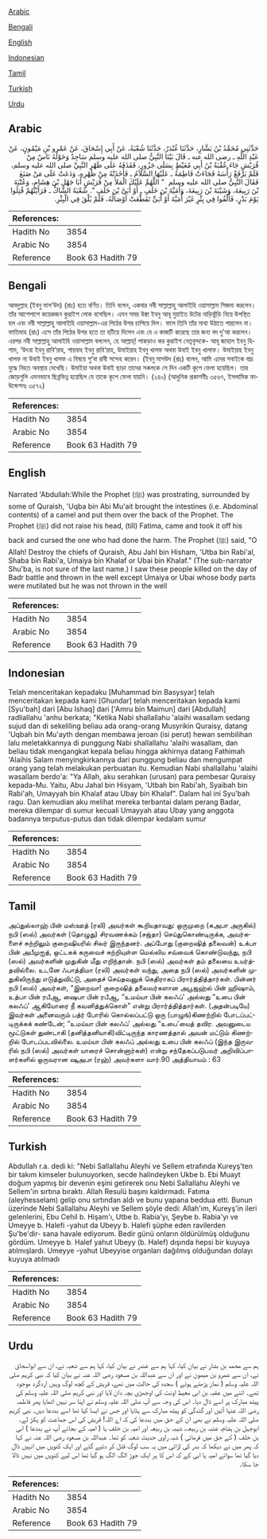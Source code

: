 [Arabic](#arabic)

[Bengali](#bengali)

[English](#english)

[Indonesian](#indonesian)

[Tamil](#tamil)

[Turkish](#turkish)

[Urdu](#urdu)

## Arabic


<div dir="rtl" lang="ar" style={{fontSize:'larger',backgroundColor:'#f8f9fa',padding:20}}>
حَدَّثَنِي مُحَمَّدُ بْنُ بَشَّارٍ، حَدَّثَنَا غُنْدَرٌ، حَدَّثَنَا شُعْبَةُ، عَنْ أَبِي إِسْحَاقَ، عَنْ عَمْرِو بْنِ مَيْمُونٍ، عَنْ عَبْدِ اللَّهِ ـ رضى الله عنه ـ قَالَ بَيْنَا النَّبِيُّ صلى الله عليه وسلم سَاجِدٌ وَحَوْلَهُ نَاسٌ مِنْ قُرَيْشٍ جَاءَ عُقْبَةُ بْنُ أَبِي مُعَيْطٍ بِسَلَى جَزُورٍ، فَقَذَفَهُ عَلَى ظَهْرِ النَّبِيِّ صلى الله عليه وسلم، فَلَمْ يَرْفَعْ رَأْسَهُ فَجَاءَتْ فَاطِمَةُ ـ عَلَيْهَا السَّلاَمُ ـ فَأَخَذَتْهُ مِنْ ظَهْرِهِ، وَدَعَتْ عَلَى مَنْ صَنَعَ فَقَالَ النَّبِيُّ صلى الله عليه وسلم ‏ "‏ اللَّهُمَّ عَلَيْكَ الْمَلأَ مِنْ قُرَيْشٍ أَبَا جَهْلِ بْنَ هِشَامٍ، وَعُتْبَةَ بْنَ رَبِيعَةَ، وَشَيْبَةَ بْنَ رَبِيعَةَ، وَأُمَيَّةَ بْنَ خَلَفٍ ـ أَوْ أُبَىَّ بْنَ خَلَفٍ ‏"‏‏.‏ شُعْبَةُ الشَّاكُّ ـ فَرَأَيْتُهُمْ قُتِلُوا يَوْمَ بَدْرٍ، فَأُلْقُوا فِي بِئْرٍ غَيْرَ أُمَيَّةَ أَوْ أُبَىٍّ تَقَطَّعَتْ أَوْصَالُهُ، فَلَمْ يُلْقَ فِي الْبِئْرِ‏.‏
</div>
<div style={{backgroundColor:'#f8f9fa',padding:20, marginBottom: 10}}><table> <thead> <tr> <th>References:</th> <th></th> </tr> </thead> <tbody><tr><td>Hadith No</td><td>3854</td></tr><tr><td>Arabic No</td><td>3854</td></tr><tr><td>Reference</td><td>Book 63 Hadith 79</td></tr></tbody></table></div>

## Bengali


<div dir="ltr" lang="bn" style={{fontSize:'larger',backgroundColor:'#f8f9fa',padding:20}}>
আবদুল্লাহ (ইবনু মাস‘উদ) (রাঃ) হতে বর্ণিত। তিনি বলেন, একবার নবী সাল্লাল্লাহু আলাইহি ওয়াসাল্লাম সিজদা করলেন। তাঁর আশেপাশে কয়েকজন কুরাইশ লোক বসেছিল। এমন সময় উক্বা ইবনু আবূ মুয়াইত উটের নাড়িভুঁড়ি নিয়ে উপস্থিত হল এবং নবী সাল্লাল্লাহু আলাইহি ওয়াসাল্লাম-এর পিঠের উপর চাপিয়ে দিল। ফলে তিনি তাঁর মাথা উঠাতে পারলেন না। ফাতিমাহ (রাঃ) এসে তাঁর পিঠের উপর হতে তা হটিয়ে দিলেন এবং যে এ কাজটি করেছে তার জন্য বদ দু’আ করলেন। এরপর নবী সাল্লাল্লাহু আলাইহি ওয়াসাল্লাম বললেন, হে আল্লাহ্! পাকড়াও কর কুরাইশ নেতৃবৃন্দকে- আবূ জাহাল ইবনু হিশাম, ‘উৎবা ইবনু রাবি‘য়াহ, শায়বাহ ইবনু রাবি‘য়াহ, উমাইয়াহ ইবনু খালফ অথবা উবাই ইবনু খালাফ। উমাইয়াহ ইবনু খালফ না উবাই ইবনু খালফ এ বিষয়ে শু‘বা রাবী সন্দেহ করেন। (ইবনু মাসউদ (রাঃ) বলেন, আমি এদের সবাইকে বাদ্র যুদ্ধে নিহত অবস্থায় দেখেছি। উমাইয়া অথবা উবাই ছাড়া তাদের সকলকে সে দিন একটি কূপে ফেলা হয়েছিল। তার জোড়গুলি এমনভাবে ছিন্নভিন্ন হয়েছিল যে তাকে কূপে ফেলা যায়নি। (২৪০) (আধুনিক প্রকাশনীঃ ৩৫৬৭, ইসলামিক ফাউন্ডেশনঃ ৩৫৭২)
</div>
<div style={{backgroundColor:'#f8f9fa',padding:20, marginBottom: 10}}><table> <thead> <tr> <th>References:</th> <th></th> </tr> </thead> <tbody><tr><td>Hadith No</td><td>3854</td></tr><tr><td>Arabic No</td><td>3854</td></tr><tr><td>Reference</td><td>Book 63 Hadith 79</td></tr></tbody></table></div>

## English


<div dir="ltr" lang="en" style={{fontSize:'larger',backgroundColor:'#f8f9fa',padding:20}}>
Narrated 'Abdullah:While the Prophet (ﷺ) was prostrating, surrounded by some of Quraish, 'Uqba bin Abi Mu'ait brought the intestines (i.e. Abdominal contents) of a camel and put them over the back of the Prophet. The Prophet (ﷺ) did not raise his head, (till) Fatima, came and took it off his back and cursed the one who had done the harm. The Prophet (ﷺ) said, "O Allah! Destroy the chiefs of Quraish, Abu Jahl bin Hisham, 'Utba bin Rabi'al, Shaba bin Rabi'a, Umaiya bin Khalaf or Ubai bin Khalaf." (The sub-narrator Shu'ba, is not sure of the last name.) I saw these people killed on the day of Badr battle and thrown in the well except Umaiya or Ubai whose body parts were mutilated but he was not thrown in the well
</div>
<div style={{backgroundColor:'#f8f9fa',padding:20, marginBottom: 10}}><table> <thead> <tr> <th>References:</th> <th></th> </tr> </thead> <tbody><tr><td>Hadith No</td><td>3854</td></tr><tr><td>Arabic No</td><td>3854</td></tr><tr><td>Reference</td><td>Book 63 Hadith 79</td></tr></tbody></table></div>

## Indonesian


<div dir="ltr" lang="id" style={{fontSize:'larger',backgroundColor:'#f8f9fa',padding:20}}>
Telah menceritakan kepadaku [Muhammad bin Basysyar] telah menceritakan kepada kami [Ghundar] telah menceritakan kepada kami [Syu'bah] dari [Abu Ishaq] dari ['Amru bin Maimun] dari [Abdullah] radliallahu 'anhu berkata; "Ketika Nabi shallallahu 'alaihi wasallam sedang sujud dan di sekeliling beliau ada orang-orang Musyrikin Quraisy, datang 'Uqbah bin Mu'ayth dengan membawa jeroan (isi perut) hewan sembilihan lalu meletakkannya di punggung Nabi shallallahu 'alaihi wasallam, dan beliau tidak mengangkat kepala beliau hingga akhirnya datang Fathimah 'Alaihis Salam menyingkirkannya dari punggung beliau dan mengumpat orang yang telah melakukan perbuatan itu. Kemudian Nabi shallallahu 'alaihi wasallam berdo'a: "Ya Allah, aku serahkan (urusan) para pembesar Quraisy kepada-Mu. Yaitu, Abu Jahal bin Hisyam, 'Utbah bin Rabi'ah, Syaibah bin Rabi'ah, Umayyah bin Khalaf atau Ubay bin Khalaf". Dalam hal ini Syu'bah ragu. Dan kemudian aku melihat mereka terbantai dalam perang Badar, mereka dilempar di sumur kecuali Umayyah atau Ubay yang anggota badannya terputus-putus dan tidak dilempar kedalam sumur
</div>
<div style={{backgroundColor:'#f8f9fa',padding:20, marginBottom: 10}}><table> <thead> <tr> <th>References:</th> <th></th> </tr> </thead> <tbody><tr><td>Hadith No</td><td>3854</td></tr><tr><td>Arabic No</td><td>3854</td></tr><tr><td>Reference</td><td>Book 63 Hadith 79</td></tr></tbody></table></div>

## Tamil


<div dir="ltr" lang="ta" style={{fontSize:'larger',backgroundColor:'#f8f9fa',padding:20}}>
அப்துல்லாஹ் பின் மஸ்ஊத் (ரலி) அவர்கள் கூறியதாவது: ஒருமுறை (கஅபா அருகில்) நபி (ஸல்) அவர்கள் (தொழுது) சிரவணக்கம் (சஜ்தா) செய்துகொண்டிருக்க, அவர்களைச் சுற்றிலும் குறைஷியரில் சிலர் இருந்தனர். அப்போது (குறைஷித் தலைவன்) உக்பா பின் அபீமுஐத், ஒட்டகக் கருவைச் சுற்றியுள்ள மெல்லிய சவ்வைக் கொண்டுவந்து, நபி (ஸல்) அவர்களின் முதுகின் மீது எறிந்தான். நபி (ஸல்) அவர்கள் தம் தலையை உயர்த்தவில்லை. உடனே ஃபாத்திமா (ரலி) அவர்கள் வந்து, அதை நபி (ஸல்) அவர்களின் முதுகிலிருந்து எடுத்துவிட்டு, அதைச் செய்தவனுக் கெதிராகப் பிரார்த்தித்தார்கள். பின்னர் நபி (ஸல்) அவர்கள், “இறைவா! குறைஷித் தலைவர்களான அபூஜஹ்ல் பின் ஹிஷாம், உத்பா பின் ரபீஆ, ஷைபா பின் ரபீஆ, “உமய்யா பின் கலஃப்' அல்லது “உபை பின் கலஃப்' ஆகியோரை நீ கவனித்துக்கொள்” என்று பிரார்த்தித்தார்கள். (அதன்படியே) இவர்கள் அனைவரும் பத்ர் போரில் கொல்லப்பட்டு ஒரு (பாழுங்)கிணற்றில் போடப்பட்டிருக்கக் கண்டேன்; “உமய்யா பின் கலஃப்' அல்லது “உபை'யைத் தவிர. அவனுடைய மூட்டுகள் துண்டாகி (தனித்தனியாகி)விட்டிருந்த காரணத்தால் அவன் மட்டும் கிணற்றில் போடப்படவில்லை. உமய்யா பின் கலஃப் அல்லது உபை பின் கலஃப் (இந்த இருவரில் நபி (ஸல்) அவர்கள் யாரைச் சொன்னார்கள்) என்று சந்தேகப்படுபவர் அறிவிப்பாளர்களில் ஒருவரான ஷுஅபா (ரஹ்) அவர்களா வார்.90 அத்தியாயம் : 63
</div>
<div style={{backgroundColor:'#f8f9fa',padding:20, marginBottom: 10}}><table> <thead> <tr> <th>References:</th> <th></th> </tr> </thead> <tbody><tr><td>Hadith No</td><td>3854</td></tr><tr><td>Arabic No</td><td>3854</td></tr><tr><td>Reference</td><td>Book 63 Hadith 79</td></tr></tbody></table></div>

## Turkish


<div dir="ltr" lang="tr" style={{fontSize:'larger',backgroundColor:'#f8f9fa',padding:20}}>
Abdullah r.a. dedi ki: "Nebi Sallallahu Aleyhi ve Sellem etrafında Kureyş'ten bir takım kimseler bulunuyorken, secde halindeyken Ukbe b. Ebi Muayt doğum yapmış bir devenin eşini getirerek onu Nebi Sallallahu Aleyhi ve Sellem'in sırtına bıraktı. Allah Resulü başını kaldırmadı. Fatıma (aleyhesselam) gelip onu sırtından aldı ve bunu yapana beddua etti. Bunun üzerinde Nebi Sallallahu Aleyhi ve Sellem şöyle dedi: Allah'ım, Kureyş'in ileri gelenlerini, Ebu Cehil b. Hişam'ı, Utbe b. Rabia'yı, Şeybe b. Rabia'yı ve Umeyye b. Halefi -yahut da Ubeyy b. Halefi şüphe eden ravilerden Şu'be'dir- sana havale ediyorum. Bedir günü onların öldürülmüş olduğunu gördüm. Umeyye b. Halef yahut Ubeyy (b. Halef) dışında hepsi bir kuyuya atılmışlardı. Umeyye -yahut Ubeyyise organları dağılmış olduğundan dolayı kuyuya atılmadı
</div>
<div style={{backgroundColor:'#f8f9fa',padding:20, marginBottom: 10}}><table> <thead> <tr> <th>References:</th> <th></th> </tr> </thead> <tbody><tr><td>Hadith No</td><td>3854</td></tr><tr><td>Arabic No</td><td>3854</td></tr><tr><td>Reference</td><td>Book 63 Hadith 79</td></tr></tbody></table></div>

## Urdu


<div dir="rtl" lang="ur" style={{fontSize:'larger',backgroundColor:'#f8f9fa',padding:20}}>
ہم سے محمد بن بشار نے بیان کیا، کہا ہم سے غندر نے بیان کیا، کہا ہم سے شعبہ نے، ان سے ابواسحاق نے، ان سے عمرو بن میمون نے اور ان سے عبداللہ بن مسعود رضی اللہ عنہ نے بیان کیا کہ نبی کریم صلی اللہ علیہ وسلم ( نماز پڑھتے ہوئے ) سجدہ کی حالت میں تھے، قریش کے کچھ لوگ وہیں اردگرد موجود تھے۔ اتنے میں عقبہ بن ابی معیط اونٹ کی اوجھڑی بچہ دان لایا اور نبی کریم صلی اللہ علیہ وسلم کی پیٹھ مبارک پر اسے ڈال دیا۔ اس کی وجہ سے آپ صلی اللہ علیہ وسلم نے اپنا سر نہیں اٹھایا پھر فاطمہ رضی اللہ عنہا آئیں اور گندگی کو پیٹھ مبارک سے ہٹایا اور جس نے ایسا کیا تھا اسے بددعا دیں۔ نبی کریم صلی اللہ علیہ وسلم نے بھی ان کے حق میں بددعا کی کہ اے اللہ! قریش کی اس جماعت کو پکڑ لے۔ ابوجہل بن ہشام، عتبہ بن ربیعہ، شیبہ بن ربیعہ اور امیہ بن خلف یا ( امیہ کے بجائے آپ نے بددعا ) ابی بن خلف ( کے حق میں فرمائی ) شبہ راوی حدیث شعبہ کو تھا۔ عبداللہ بن مسعود رضی اللہ عنہ نے کہا کہ پھر میں نے دیکھا کہ بدر کی لڑائی میں یہ سب لوگ قتل کر دئیے گئے اور ایک کنویں میں انہیں ڈال دیا گیا تھا سوائے امیہ یا ابی کے کہ اس کا ہر ایک جوڑ الگ الگ ہو گیا تھا اس لیے کنویں میں نہیں ڈالا جا سکا۔
</div>
<div style={{backgroundColor:'#f8f9fa',padding:20, marginBottom: 10}}><table> <thead> <tr> <th>References:</th> <th></th> </tr> </thead> <tbody><tr><td>Hadith No</td><td>3854</td></tr><tr><td>Arabic No</td><td>3854</td></tr><tr><td>Reference</td><td>Book 63 Hadith 79</td></tr></tbody></table></div>